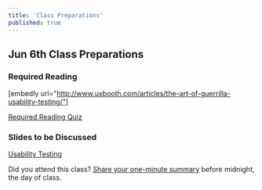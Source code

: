 ```yaml
---
title: 'Class Preparations'
published: true
---
```


## Jun 6th Class Preparations

### Required Reading
[embedly url="http://www.uxbooth.com/articles/the-art-of-guerrilla-usability-testing/"]

[Required Reading Quiz](https://sso.canvaslms.com/courses/1413912/quizzes/3212425?classes=btn,btn-primary)

### Slides to be Discussed
[Usability Testing](../../presentations/module-05?target=_blank)

Did you attend this class? [Share your one-minute summary](https://sso.canvaslms.com/courses/1413912/assignments/9519522) before midnight, the day of class.
